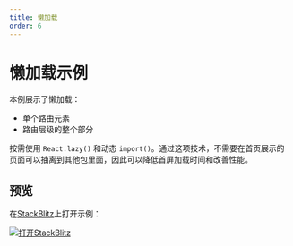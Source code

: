 ```yaml
---
title: 懒加载
order: 6
---
```


# 懒加载示例
本例展示了懒加载：
- 单个路由元素
- 路由层级的整个部分            

按需使用 `React.lazy()` 和动态 `import()`。通过这项技术，不需要在首页展示的页面可以抽离到其他包里面，因此可以降低首屏加载时间和改善性能。

## 预览
在[StackBlitz](https://stackblitz.com/)上打开示例：      

[![打开StackBlitz](https://developer.stackblitz.com/img/open_in_stackblitz.svg)](https://stackblitz.com/edit/github-xwwbou?file=src/App.tsx)      
